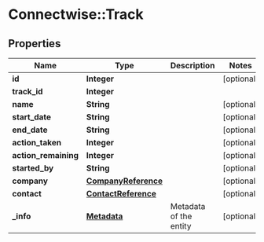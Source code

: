 # Connectwise::Track

## Properties
Name | Type | Description | Notes
------------ | ------------- | ------------- | -------------
**id** | **Integer** |  | [optional] 
**track_id** | **Integer** |  | 
**name** | **String** |  | [optional] 
**start_date** | **String** |  | [optional] 
**end_date** | **String** |  | [optional] 
**action_taken** | **Integer** |  | [optional] 
**action_remaining** | **Integer** |  | [optional] 
**started_by** | **String** |  | [optional] 
**company** | [**CompanyReference**](CompanyReference.md) |  | [optional] 
**contact** | [**ContactReference**](ContactReference.md) |  | [optional] 
**_info** | [**Metadata**](Metadata.md) | Metadata of the entity | [optional] 


